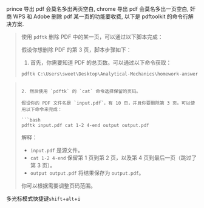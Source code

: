  prince 导出 pdf 会莫名多出两页空白, chrome 导出 pdf 会莫名多出一页空白, 奸商 WPS 和 Adobe 删除 pdf 某一页的功能要收费, 以下是 pdftoolkit 的命令行解决方案.

> 使用 `pdftk` 删除 PDF 中的某一页，可以通过以下脚本完成：
>
> 假设你想删除 PDF 的第 3 页，脚本步骤如下：
>
> 1. 首先，你需要知道 PDF 的总页数。可以通过以下命令获取：
>
>```powershell
>pdftk C:\Users\sweet\Desktop\Analytical-Mechanics\homework-answer\作业2.pdf dump_data | Select-String "NumberOfPages"

>```
>
>2. 然后使用 `pdftk` 的 `cat` 命令选择保留的页码。
>
>假设你的 PDF 文件名是 `input.pdf`，有 10 页，并且你要删除第 3 页。可以使用以下命令来完成：
>
>```bash
>pdftk input.pdf cat 1-2 4-end output output.pdf
>```
>
>解释：
>- `input.pdf` 是源文件。
>- `cat 1-2 4-end` 保留第 1 页到第 2 页，以及第 4 页到最后一页（跳过了第 3 页）。
>- `output output.pdf` 将结果保存为 `output.pdf`。
>
>你可以根据需要调整页码范围。

多光标模式快捷键`shift`+`alt`+`i`

